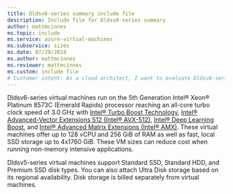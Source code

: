 ```yaml
---
title: Dldsv6-series summary include file
description: Include file for Dldsv6-series summary
author: mattmcinnes
ms.topic: include
ms.service: azure-virtual-machines
ms.subservice: sizes
ms.date: 07/29/2024
ms.author: mattmcinnes
ms.reviewer: mattmcinnes
ms.custom: include file
# Customer intent: As a cloud architect, I want to evaluate Dldsv6-series virtual machines, so that I can determine their suitability for cost-effective deployment of non-memory intensive applications.
---
```

Dldsv6-series virtual machines run on the 5th Generation Intel® Xeon® Platinum 8573C (Emerald Rapids) processor reaching an all-core turbo clock speed of 3.0 GHz with [Intel&reg; Turbo Boost Technology](https://www.intel.com/content/www/us/en/architecture-and-technology/turbo-boost/turbo-boost-technology.html), [Intel&reg; Advanced-Vector Extensions 512 (Intel&reg; AVX-512)](https://www.intel.com/content/www/us/en/architecture-and-technology/avx-512-overview.html), [Intel&reg; Deep Learning Boost](https://software.intel.com/content/www/us/en/develop/topics/ai/deep-learning-boost.html), and [Intel&reg; Advanced Matrix Extensions (Intel&reg; AMX)](https://www.intel.com/content/www/us/en/products/docs/accelerator-engines/advanced-matrix-extensions/overview.html). These virtual machines offer up to 128 vCPU and 256 GiB of RAM as well as fast, local SSD storage up to 4x1760 GiB. These VM sizes can reduce cost when running non-memory intensive applications.

Dldsv5-series virtual machines support Standard SSD, Standard HDD, and Premium SSD disk types. You can also attach Ultra Disk storage based on its regional availability. Disk storage is billed separately from virtual machines.

